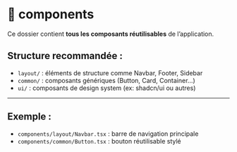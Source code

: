 # 📁 components

Ce dossier contient **tous les composants réutilisables** de l’application.

## Structure recommandée :

- `layout/` : éléments de structure comme Navbar, Footer, Sidebar
- `common/` : composants génériques (Button, Card, Container…)
- `ui/` : composants de design system (ex: shadcn/ui ou autres)

---

## Exemple :

- `components/layout/Navbar.tsx` : barre de navigation principale
- `components/common/Button.tsx` : bouton réutilisable stylé
